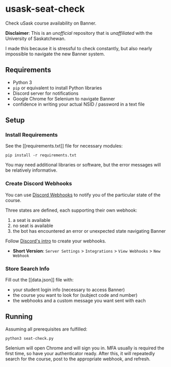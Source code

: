 # usask-seat-check

Check uSask course availability on Banner.

**Disclaimer**: This is an *unofficial* repository that is *unaffiliated* with the University of Saskatchewan.

I made this because it is stressful to check constantly, but also nearly impossible to navigate the new Banner system.

## Requirements

* Python 3
* `pip` or equivalent to install Python libraries
* Discord server for notifications
* Google Chrome for Selenium to navigate Banner
* confidence in writing your actual NSID / password in a text file

## Setup

### Install Requirements

See the [[requirements.txt]] file for necessary modules:

```shell
pip install -r requirements.txt
```

You may need additional libraries or software, but the error messages will be relatively informative.

### Create Discord Webhooks

You can use [Discord Webhooks](https://support.discord.com/hc/en-us/articles/228383668-Intro-to-Webhooks) to notify you of the particular state of the course.

Three states are defined, each supporting their own webhook:
1. a seat is available
2. no seat is available
3. the bot has encountered an error or unexpected state navigating Banner

Follow [Discord's intro](https://support.discord.com/hc/en-us/articles/228383668-Intro-to-Webhooks) to create your webhooks.
* **Short Version**: `Server Settings` > `Integrations` > `View Webhooks` > `New Webhook`

### Store Search Info

Fill out the [[data.json]] file with:
* your student login info (necessary to access Banner)
* the course you want to look for (subject code and number)
* the webhooks and a custom message you want sent with each

## Running

Assuming all prerequisites are fulfilled:

```shell
python3 seat-check.py
```

Selenium will open Chrome and will sign you in. MFA usually is required the first time, so have your authenticator ready. After this, it will repeatedly search for the course, post to the appropriate webhook, and refresh.
